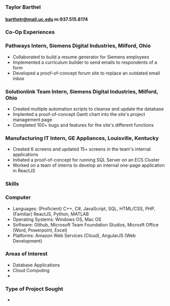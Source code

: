 ### Taylor Barthel
#### barthetr@mail.uc.edu m:937.515.8174

### Co-Op Experiences
### **Pathways Intern**, Siemens Digital Industries, Milford, Ohio
* Collaborated to build a resume generator for Siemens employees
* Implemented a curriculum builder to send emails to respondents of a form
* Developed a proof-of-concept forum site to replace an outdated email inbox

### **Solutionlink Team Intern**, Siemens Digital Industries, Milford, Ohio
* Created multiple automation scripts to cleanse and update the database
* Implented a proof-of-concept Gantt chart into the site's project management page
* Completed 100+ bugs and features for the site's different functions

### **Manufacturing IT Intern**, GE Appliances, Louisville, Kentucky
* Created 6 screens and updated 15+ screens in the team's internal applications
* Initiated a proof-of-concept for running SQL Server on an ECS Cluster
* Worked on a team of interns to develop an internal one-page application in ReactJS

### Skills
### Computer
* Languages: (Proficient) C++, C#, JavaScript, SQL, HTML/CSS, PHP, (Familiar) ReactJS, Python, MATLAB
* Operating Systems: Windows OS, Mac OS
* Software: Github, Microsoft Team Foundation Studios, Microsft Office (Word, Powerpoint, Excel)
* Platforms: Amazon Web Services (Cloud), AngularJS (Web Development)

### Areas of Interest
* Database Applications
* Cloud Computing
* 

### Type of Project Sought
* 